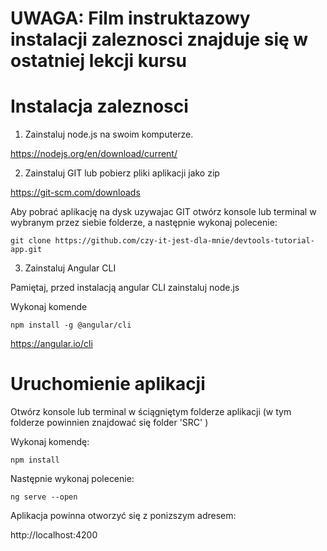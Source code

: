 # UWAGA: Film instruktazowy instalacji zaleznosci znajduje się w ostatniej lekcji kursu

# Instalacja zaleznosci

1. Zainstaluj node.js na swoim komputerze. 

https://nodejs.org/en/download/current/

2. Zainstaluj GIT lub pobierz pliki aplikacji jako zip

https://git-scm.com/downloads

Aby pobrać aplikację na dysk uzywajac GIT otwórz konsole lub terminal w wybranym przez siebie folderze, a następnie wykonaj polecenie:

`git clone https://github.com/czy-it-jest-dla-mnie/devtools-tutorial-app.git`

3. Zainstaluj Angular CLI

Pamiętaj, przed instalacją angular CLI zainstaluj node.js

Wykonaj komende

`npm install -g @angular/cli`

https://angular.io/cli

# Uruchomienie aplikacji

Otwórz konsole lub terminal w ściągniętym folderze aplikacji (w tym folderze powinnien znajdować się folder 'SRC' )

Wykonaj komendę:

`npm install`

Następnie wykonaj polecenie:

`ng serve --open`

Aplikacja powinna otworzyć się z ponizszym adresem:

http://localhost:4200

